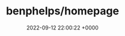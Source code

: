 ---
title: "benphelps/homepage"
link: "https://github.com/benphelps/homepage"
date: "2022-09-12 22:00:22 +0000"
description: "A highly customizable homepage (or startpage / application dashboard) with Docker and service API integrations."
category: "github"
---